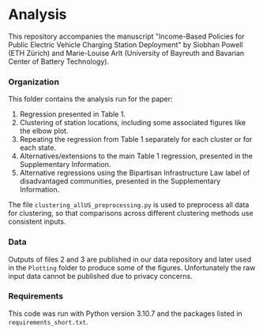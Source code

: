 # Analysis

This repository accompanies the manuscript "Income-Based Policies for Public Electric Vehicle Charging Station Deployment" by Siobhan Powell (ETH Zürich) and Marie-Louise Arlt (University of Bayreuth and Bavarian Center of Battery Technology).

### Organization

This folder contains the analysis run for the paper: 
1. Regression presented in Table 1.
2. Clustering of station locations, including some associated figures like the elbow plot.
3. Repeating the regression from Table 1 separately for each cluster or for each state.
4. Alternatives/extensions to the main Table 1 regression, presented in the Supplementary Information.
5. Alternative regressions using the Bipartisan Infrastructure Law label of disadvantaged communities, presented in the Supplementary Information.

The file ``clustering_allUS_preprocessing.py`` is used to preprocess all data for clustering, so that comparisons across different clustering methods use consistent inputs. 

### Data

Outputs of files 2 and 3 are published in our data repository and later used in the ``Plotting`` folder to produce some of the figures. Unfortunately the raw input data cannot be published due to privacy concerns. 

### Requirements

This code was run with Python version 3.10.7 and the packages listed in ``requirements_short.txt``.